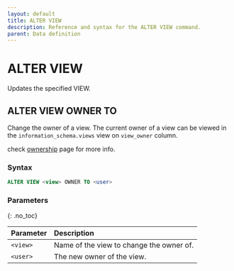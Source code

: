 ```yaml
---
layout: default
title: ALTER VIEW
description: Reference and syntax for the ALTER VIEW command.
parent: Data definition
---
```


# ALTER VIEW

Updates the specified VIEW.

## ALTER VIEW OWNER TO

Change the owner of a view. The current owner of a view can be viewed in the `information_schema.views` view on `view_owner` column.

check [ownership](../../../Guides/security/ownership.md) page for more info.

### Syntax

```sql
ALTER VIEW <view> OWNER TO <user>
```

### Parameters 
{: .no_toc}

| Parameter | Description |
| :--- | :--- |
| `<view>` | Name of the view to change the owner of. |
| `<user>` | The new owner of the view. |